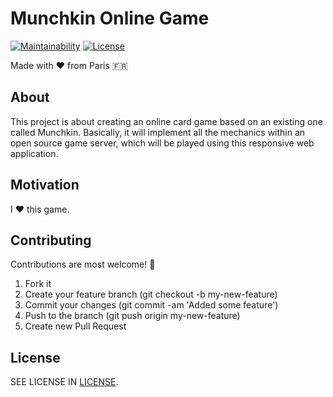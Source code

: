 # Munchkin Online Game

[![Maintainability](https://api.codeclimate.com/v1/badges/3a484cfca726795e50c5/maintainability)](https://codeclimate.com/github/cesumilo/munchkin/maintainability) [![License](https://img.shields.io/badge/license-GPL_3.0-green)](https://github.com/cesumilo/munchkin/blob/master/LICENSE)

Made with :heart: from Paris :fr:

## About

This project is about creating an online card game based on an existing one called Munchkin. Basically, it will implement all the mechanics within an open source game server, which will be played using this responsive web application.

## Motivation

I :heart: this game.

## Contributing

Contributions are most welcome! :tada:

1. Fork it
2. Create your feature branch (git checkout -b my-new-feature)
3. Commit your changes (git commit -am 'Added some feature')
4. Push to the branch (git push origin my-new-feature)
5. Create new Pull Request

## License

SEE LICENSE IN [LICENSE](LICENSE).
